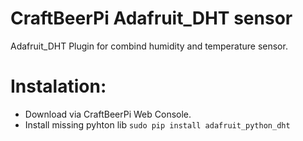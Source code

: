 # CraftBeerPi Adafruit_DHT sensor
Adafruit_DHT Plugin for combind humidity and temperature sensor. 

# Instalation:
* Download via CraftBeerPi Web Console.
* Install missing pyhton lib
```sudo pip install adafruit_python_dht```


